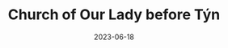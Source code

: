 ---
title: "Church of Our Lady before Týn"
excerpt: "Gothic whispers adorn Tyn's sacred silhouette."
date: 2023-06-18
header:
  overlay_image: /prague/church-tyn-3v1.jpg
---
